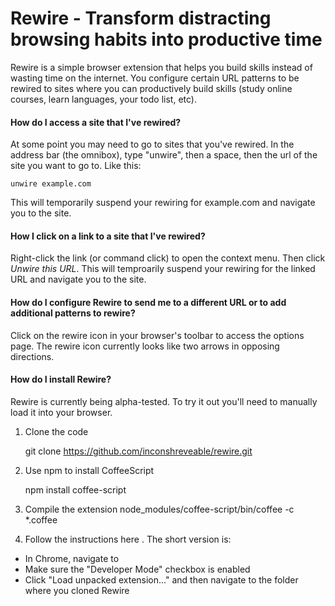 # Rewire - Transform distracting browsing habits into productive time

Rewire is a simple browser extension that helps you build skills instead of wasting time on the internet. You configure certain URL patterns to be rewired to sites where you can productively build skills (study online courses, learn languages, your todo list, etc).

#### How do I access a site that I've rewired?
At some point you may need to go to sites that you've rewired. In the address bar (the omnibox), type "unwire", then a space, then the url of the site you want to go to. Like this:

    unwire example.com

This will temporarily suspend your rewiring for example.com and navigate you to the site.

#### How I click on a link to a site that I've rewired?
Right-click the link (or command click) to open the context menu. Then click *Unwire this URL*. This will temproarily suspend your rewiring for the linked URL and navigate you to the site.

#### How do I configure Rewire to send me to a different URL or to add additional patterns to rewire?
Click on the rewire icon in your browser's toolbar to access the options page. The rewire icon currently looks like two arrows in opposing directions.

#### How do I install Rewire?
Rewire is currently being alpha-tested. To try it out you'll need to manually load it into your browser.

1. Clone the code

    git clone https://github.com/inconshreveable/rewire.git

1. Use npm to install CoffeeScript

    npm install coffee-script

1. Compile the extension
    node_modules/coffee-script/bin/coffee -c *.coffee

1. Follow the instructions here [](http://developer.chrome.com/extensions/getstarted.html#unpacked). The short version is:
- In Chrome, navigate to [](chrome://extensions)
- Make sure the "Developer Mode" checkbox is enabled
- Click "Load unpacked extension..." and then navigate to the folder where you cloned Rewire
